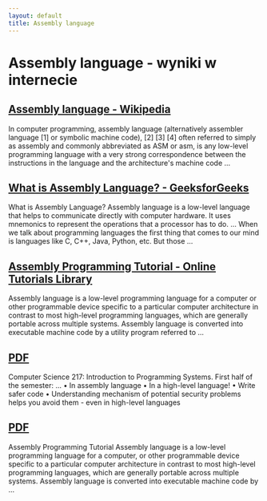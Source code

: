 ```yaml
---
layout: default
title: Assembly language
---
```

# **Assembly language - wyniki w internecie**
## [Assembly language - Wikipedia](https://en.wikipedia.org/wiki/Assembly_language)
In computer programming, assembly language (alternatively assembler language [1] or symbolic machine code), [2] [3] [4] often referred to simply as assembly and commonly abbreviated as ASM or asm, is any low-level programming language with a very strong correspondence between the instructions in the language and the architecture's machine code ...
## [What is Assembly Language? - GeeksforGeeks](https://www.geeksforgeeks.org/what-is-assembly-language/)
What is Assembly Language? Assembly language is a low-level language that helps to communicate directly with computer hardware. It uses mnemonics to represent the operations that a processor has to do. ... When we talk about programming languages the first thing that comes to our mind is languages like C, C++, Java, Python, etc. But those ...
## [Assembly Programming Tutorial - Online Tutorials Library](https://www.tutorialspoint.com/assembly_programming/index.htm)
Assembly language is a low-level programming language for a computer or other programmable device specific to a particular computer architecture in contrast to most high-level programming languages, which are generally portable across multiple systems. Assembly language is converted into executable machine code by a utility program referred to ...
## [PDF](https://www.cs.princeton.edu/courses/archive/spr19/cos217/lectures/13_Assembly1.pdf)
Computer Science 217: Introduction to Programming Systems. First half of the semester: ... • In assembly language • In a high-level language! • Write safer code • Understanding mechanism of potential security problems helps you avoid them - even in high-level languages
## [PDF](https://www.tutorialspoint.com/assembly_programming/assembly_tutorial.pdf)
Assembly Programming Tutorial Assembly language is a low-level programming language for a computer, or other programmable device specific to a particular computer architecture in contrast to most high-level programming languages, which are generally portable across multiple systems. Assembly language is converted into executable machine code by ...
